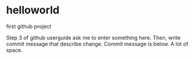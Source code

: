 # helloworld
first github project

Step 3 of github userguide ask me to enter something here.
Then, write commit message that describe change.
Commit message is below. A lot of space.
